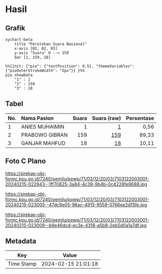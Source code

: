 # Hasil

## Grafik

```mermaid
xychart-beta
    title "Perolehan Suara Nasional"
    x-axis [01, 02, 03]
    y-axis "Suara" 0 --> 159
    bar [1, 159, 18]
```

```mermaid
%%{init: {"pie": {"textPosition": 0.5}, "themeVariables": {"pieOuterStrokeWidth": "5px"}} }%%
pie showData
    "1" : 1
    "2" : 159
    "3" : 18
```

## Tabel

| No. | Nama Paslon    | Suara | Suara (raw) | Persentase |
|:--- |:-------------- | -----:| -----------:| ----------:|
| 1   | ANIES MUHAIMIN | 1     | [1][p-1]    | 0,56       |
| 2   | PRABOWO GIBRAN | 159   | [159][p-2]  | 89,33      |
| 3   | GANJAR MAHFUD  | 18    | [18][p-3]   | 10,11      |


[p-1]: https://github.com/gigit-pemilu/pemilu-2024/blob/main/pilpres/hitung-suara/sub/71-sulawesi-utara/sub/03-kepulauan-sangihe/sub/12-tamako/sub/2003-pokol/sub/001-tps/sub/paslon-1.txt
[p-2]: https://github.com/gigit-pemilu/pemilu-2024/blob/main/pilpres/hitung-suara/sub/71-sulawesi-utara/sub/03-kepulauan-sangihe/sub/12-tamako/sub/2003-pokol/sub/001-tps/sub/paslon-2.txt
[p-3]: https://github.com/gigit-pemilu/pemilu-2024/blob/main/pilpres/hitung-suara/sub/71-sulawesi-utara/sub/03-kepulauan-sangihe/sub/12-tamako/sub/2003-pokol/sub/001-tps/sub/paslon-3.txt

## Foto C Plano

https://sirekap-obj-formc.kpu.go.id/7240/pemilu/ppwp/71/03/12/20/03/7103122003001-20240215-022943--1ff70825-3a84-4c39-9b4b-0c4228fe9688.jpg

https://sirekap-obj-formc.kpu.go.id/7240/pemilu/ppwp/71/03/12/20/03/7103122003001-20240215-023005--47dc9e05-96ac-4915-9559-0766ee2d15fe.jpg

https://sirekap-obj-formc.kpu.go.id/7240/pemilu/ppwp/71/03/12/20/03/7103122003001-20240215-023009--b9e46dcd-ec3e-4318-a5b8-2eb5d0a1a7df.jpg


## Metadata

| Key        | Value               |
| ---------- | ------------------- |
| Time Stamp | 2024-02-15 21:01:18 |



